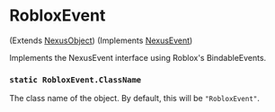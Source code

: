 # RobloxEvent
(Extends [NexusObject](../nexusobject.md)) (Implements [NexusEvent](nexusevent.md))

Implements the NexusEvent interface using Roblox's
BindableEvents.

### `static RobloxEvent.ClassName`
The class name of the object. By default, this will
be `"RobloxEvent"`.